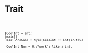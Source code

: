 # Trait

<code>
 
    $CoolInt = int;
    |main[]
     bool AreSame = type(CoolInt == int);//true

     CoolInt Num = 0;//work's like a int.

</code>
